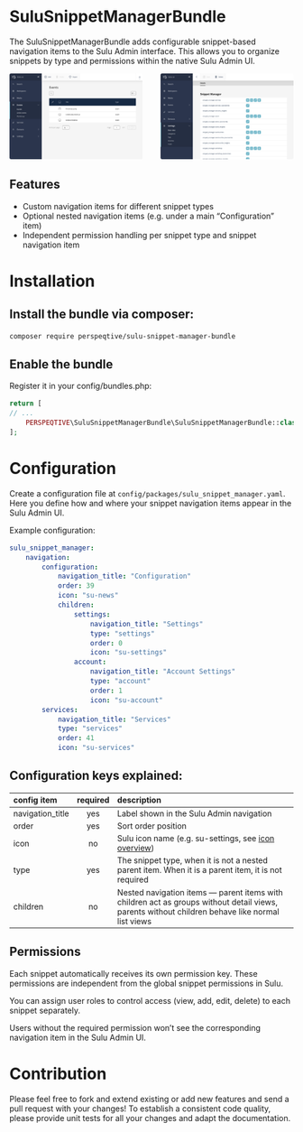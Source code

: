 # SuluSnippetManagerBundle
The SuluSnippetManagerBundle adds configurable snippet-based navigation items to the Sulu Admin interface. This allows you to organize snippets by type and permissions within the native Sulu Admin UI.

<p style="display: flex; gap: 32px; justify-content: center;">
    <a href="docs/navigation-items.png" target="_blank">
        <img src="docs/navigation-items.png" style="border-radius: 3px;" alt="Navigation items">
    </a>
    <a href="docs/rights-management.png" target="_blank">
        <img src="docs/rights-management.png" style="border-radius: 3px;" alt="Rights management">
    </a>
</p>

## Features
- Custom navigation items for different snippet types
- Optional nested navigation items (e.g. under a main “Configuration” item)
- Independent permission handling per snippet type and snippet navigation item

# Installation
## Install the bundle via composer:

```bash
composer require perspeqtive/sulu-snippet-manager-bundle
```

## Enable the bundle

Register it in your config/bundles.php:

```php
return [
// ...
    PERSPEQTIVE\SuluSnippetManagerBundle\SuluSnippetManagerBundle::class => ['all' => true],
];
```

# Configuration
Create a configuration file at `config/packages/sulu_snippet_manager.yaml`. Here you define how and where your snippet navigation items appear in the Sulu Admin UI.

Example configuration:
```yaml
sulu_snippet_manager:
    navigation:
        configuration:
            navigation_title: "Configuration" 
            order: 39
            icon: "su-news"
            children:
                settings:
                    navigation_title: "Settings"
                    type: "settings"
                    order: 0
                    icon: "su-settings"
                account:
                    navigation_title: "Account Settings"
                    type: "account"
                    order: 1
                    icon: "su-account"
        services:
            navigation_title: "Services"
            type: "services"
            order: 41
            icon: "su-services"
```

## Configuration keys explained:

| config item      |         required          | description                                                                                                                                     |
|:-----------------|:-------------------------:|:------------------------------------------------------------------------------------------------------------------------------------------------|
| navigation_title |            yes            | Label shown in the Sulu Admin navigation                                                                                                        |
| order            |            yes            | Sort order position                                                                                                                             |
| icon             |            no             | Sulu icon name (e.g. su-settings, see [icon overview](https://jsdocs.sulu.io/2.5/#!/Icon))                                                      |
| type             |            yes            | The snippet type, when it is not a nested parent item. When it is a parent item, it is not required                                      |
| children         |            no             | Nested navigation items — parent items with children act as groups without detail views, parents without children behave like normal list views |


## Permissions
Each snippet automatically receives its own permission key. These permissions are independent from the global snippet permissions in Sulu.

You can assign user roles to control access (view, add, edit, delete) to each snippet separately.

Users without the required permission won’t see the corresponding navigation item in the Sulu Admin UI.

# Contribution

Please feel free to fork and extend existing or add new features and send a pull request with your changes! To establish a consistent code quality, please provide unit tests for all your changes and adapt the documentation.

